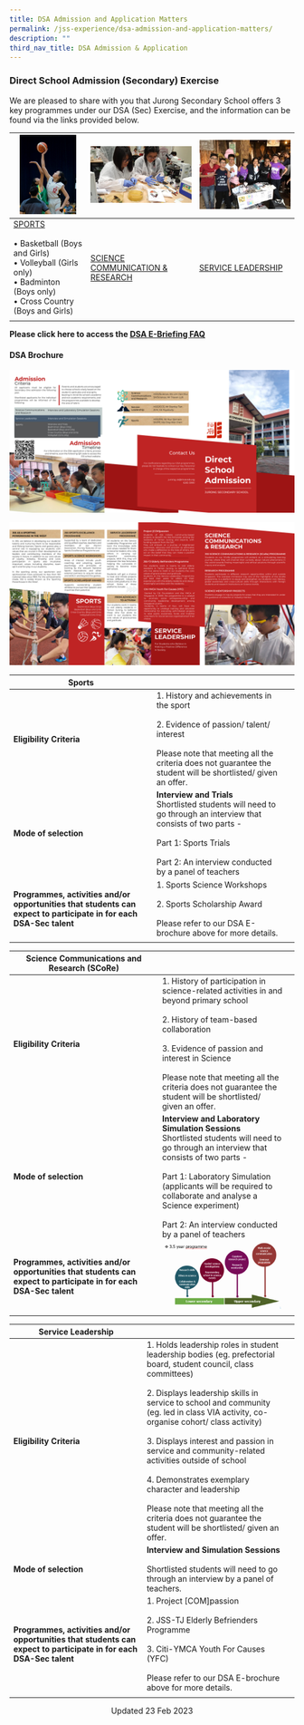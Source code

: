 ```yaml
---
title: DSA Admission and Application Matters
permalink: /jss-experience/dsa-admission-and-application-matters/
description: ""
third_nav_title: DSA Admission & Application
---
```

### Direct School Admission (Secondary) Exercise

We are pleased to share with you that Jurong Secondary School offers 3 key programmes under our DSA (Sec) Exercise, and the information can be found via the links provided below.

| <img src="/images/sports.jpg" style="width:100px;"/> | <img src="/images/science%20communication%20n%20research.jpg" style="width:200px;"/> | <img src="/images/proj%20compassion.jpg" style="width:300px;"/> |
| -------- | -------- | -------- |
| [SPORTS](https://jurongsec.moe.edu.sg/our-experiences/dsa-admission-and-application-matters/direct-school-admission-sports/) <br><br>• Basketball (Boys and Girls) <br> • Volleyball (Girls only) <br> • Badminton (Boys only) <br> • Cross Country (Boys and Girls) | [SCIENCE COMMUNICATION & RESEARCH](https://jurongsec.moe.edu.sg/jss-experience/dsa-admission-and-application-matters/direct-school-admission-science-communications/) | [SERVICE LEADERSHIP](https://jurongsec.moe.edu.sg/our-experiences/dsa-admission-and-application-matters/direct-school-admission-service-leadership/) |
| | |



**Please click here to access the [DSA E-Briefing FAQ](https://jurongsec-moe-edu-sg-admin.cwp.sg/jss-experience/dsa-admission-and-application-matters/dsa-faq)**

#### DSA Brochure
![](/images/DSA%20Brochure%202022%20External.png)

![](/images/DSA%20Brochure%202022%20Internal.png)

| Sports |  |  |
|---|---|---|
| **Eligibility Criteria** | 1. History and achievements in the sport<br><br>2. Evidence of passion/ talent/ interest<br><br>Please note that meeting all the criteria does not guarantee the student will be shortlisted/ given an offer. |  |
| **Mode of selection** | **Interview and Trials**<br>Shortlisted students will need to go through an interview that consists of two parts -<br><br>Part 1: Sports Trials<br><br>Part 2: An interview conducted by a panel of teachers |  |
| **Programmes, activities and/or opportunities that students can expect to participate in for each DSA-Sec talent** | 1. Sports Science Workshops<br><br>2. Sports Scholarship Award<br><br>Please refer to our DSA E-brochure above for more details. |  |
| | | |

| Science Communications and Research (SCoRe) |  |  |
|---|---|---|
| **Eligibility Criteria** | 1. History of participation in science-related activities in and beyond primary school<br><br>2. History of team-based collaboration<br><br>3. Evidence of passion and interest in Science<br><br>Please note that meeting all the criteria does not guarantee the student will be shortlisted/ given an offer. |  |
| **Mode of selection** | **Interview and Laboratory Simulation Sessions**<br>Shortlisted students will need to go through an interview that consists of two parts -<br><br>Part 1: Laboratory Simulation (applicants will be required to collaborate and analyse a Science experiment)<br><br>Part 2: An interview conducted by a panel of teachers |  |
| **Programmes, activities and/or opportunities that students can expect to participate in for each DSA-Sec talent** | ![](/images/science%20research.png) |  |
| | | |

| Service Leadership |  |  |
|---|---|---|
| **Eligibility Criteria** | 1.  Holds leadership roles in student leadership bodies (eg. prefectorial  board, student council, class committees)<br><br>2. Displays leadership skills in service to school and community (eg. led in class VIA activity, co-organise cohort/ class activity)<br><br>3. Displays interest and passion in service and community-related activities outside of school<br><br> 4. Demonstrates exemplary character and leadership<br><br>Please note that meeting all the criteria does not guarantee the student will be shortlisted/ given an offer. |  |
| **Mode of selection** | **Interview and Simulation Sessions** <br><br>Shortlisted students will need to go through an interview by a panel of teachers. |  |
| **Programmes, activities and/or opportunities that students can expect to participate in for each DSA-Sec talent** | 1. Project [COM]passion<br><br>2. JSS-TJ Elderly Befrienders Programme<br><br>3. Citi-YMCA Youth For Causes (YFC) <br><br>Please refer to our DSA E-brochure above for more details. |  |
| | | |


		 
<center> Updated 23 Feb 2023 </center>